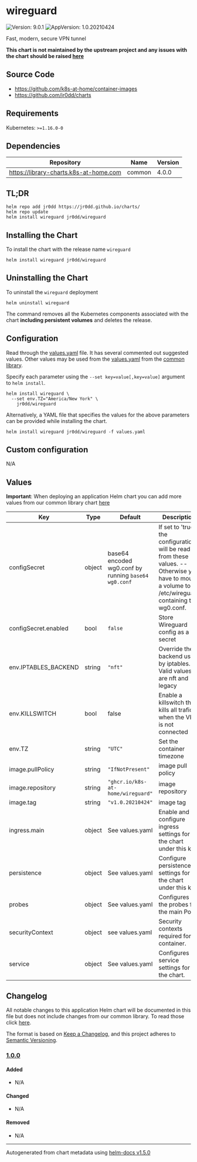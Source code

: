 # wireguard

![Version: 9.0.1](https://img.shields.io/badge/Version-9.0.1-informational?style=flat-square) ![AppVersion: 1.0.20210424](https://img.shields.io/badge/AppVersion-1.0.20210424-informational?style=flat-square)

Fast, modern, secure VPN tunnel

**This chart is not maintained by the upstream project and any issues with the chart should be raised [here](https://github.com/jr0dd/charts/issues/new/choose)**

## Source Code

* <https://github.com/k8s-at-home/container-images>
* <https://github.com/jr0dd/charts>

## Requirements

Kubernetes: `>=1.16.0-0`

## Dependencies

| Repository | Name | Version |
|------------|------|---------|
| https://library-charts.k8s-at-home.com | common | 4.0.0 |

## TL;DR

```console
helm repo add jr0dd https://jr0dd.github.io/charts/
helm repo update
helm install wireguard jr0dd/wireguard
```

## Installing the Chart

To install the chart with the release name `wireguard`

```console
helm install wireguard jr0dd/wireguard
```

## Uninstalling the Chart

To uninstall the `wireguard` deployment

```console
helm uninstall wireguard
```

The command removes all the Kubernetes components associated with the chart **including persistent volumes** and deletes the release.

## Configuration

Read through the [values.yaml](./values.yaml) file. It has several commented out suggested values.
Other values may be used from the [values.yaml](https://github.com/k8s-at-home/library-charts/tree/main/charts/stable/common/values.yaml) from the [common library](https://github.com/k8s-at-home/library-charts/tree/main/charts/stable/common).

Specify each parameter using the `--set key=value[,key=value]` argument to `helm install`.

```console
helm install wireguard \
  --set env.TZ="America/New York" \
    jr0dd/wireguard
```

Alternatively, a YAML file that specifies the values for the above parameters can be provided while installing the chart.

```console
helm install wireguard jr0dd/wireguard -f values.yaml
```

## Custom configuration

N/A

## Values

**Important**: When deploying an application Helm chart you can add more values from our common library chart [here](https://github.com/k8s-at-home/library-charts/tree/main/charts/stable/common)

| Key | Type | Default | Description |
|-----|------|---------|-------------|
| configSecret | object | base64 encoded wg0.conf by running `base64 wg0.conf` | If set to 'true', the configuration will be read from these values. -- Otherwise you have to mount a volume to /etc/wireguard containing the wg0.conf. |
| configSecret.enabled | bool | `false` | Store Wireguard config as a secret |
| env.IPTABLES_BACKEND | string | `"nft"` | Override the backend used by iptables. Valid values are nft and legacy |
| env.KILLSWITCH | bool | false | Enable a killswitch that kills all trafic when the VPN is not connected |
| env.TZ | string | `"UTC"` | Set the container timezone |
| image.pullPolicy | string | `"IfNotPresent"` | image pull policy |
| image.repository | string | `"ghcr.io/k8s-at-home/wireguard"` | image repository |
| image.tag | string | `"v1.0.20210424"` | image tag |
| ingress.main | object | See values.yaml | Enable and configure ingress settings for the chart under this key. |
| persistence | object | See values.yaml | Configure persistence settings for the chart under this key. |
| probes | object | See values.yaml | Configures the probes for the main Pod. |
| securityContext | object | see values.yaml | Security contexts required for container. |
| service | object | See values.yaml | Configures service settings for the chart. |

## Changelog

All notable changes to this application Helm chart will be documented in this file but does not include changes from our common library. To read those click [here](https://github.com/k8s-at-home/library-charts/tree/main/charts/stable/commonREADME.md#Changelog).

The format is based on [Keep a Changelog](https://keepachangelog.com/en/1.0.0/), and this project adheres to [Semantic Versioning](https://semver.org/spec/v2.0.0.html).

### [1.0.0]

#### Added

- N/A

#### Changed

- N/A

#### Removed

- N/A

[1.0.0]: #1.0.0

----------------------------------------------
Autogenerated from chart metadata using [helm-docs v1.5.0](https://github.com/norwoodj/helm-docs/releases/v1.5.0)
